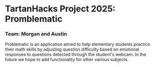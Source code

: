 # TartanHacks Project 2025: Promblematic
### Team: Morgan and Austin
Problematic is an application aimed to help elementary students practice their math skills by adjusting question difficulty based on emotional responses to questions detected through the student's webcam. In the future we hope to add functionality for other various subjects.
